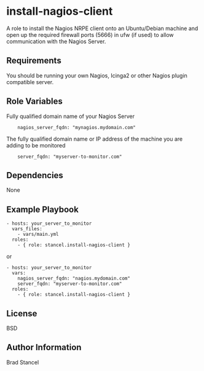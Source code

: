 install-nagios-client
=========

A role to install the Nagios NRPE client onto an Ubuntu/Debian machine and open up the required firewall ports (5666) in ufw (if used) to allow communication with the Nagios Server.

Requirements
------------

You should be running your own Nagios, Icinga2 or other Nagios plugin compatible server.

Role Variables
--------------

Fully qualified domain name of your Nagios Server
```
	nagios_server_fqdn: "mynagios.mydomain.com"
```
The fully qualified domain name or IP address of the machine you are adding to be monitored
```
	server_fqdn: "myserver-to-monitor.com"
```

Dependencies
------------

None

Example Playbook
----------------


	- hosts: your_server_to_monitor
	  vars_files:
	    - vars/main.yml
	  roles:
	    - { role: stancel.install-nagios-client }


or 

	- hosts: your_server_to_monitor
	  vars:
		nagios_server_fqdn: "nagios.mydomain.com"
		server_fqdn: "myserver-to-monitor.com"
	  roles:
	    - { role: stancel.install-nagios-client }

License
-------

BSD

Author Information
------------------

Brad Stancel
